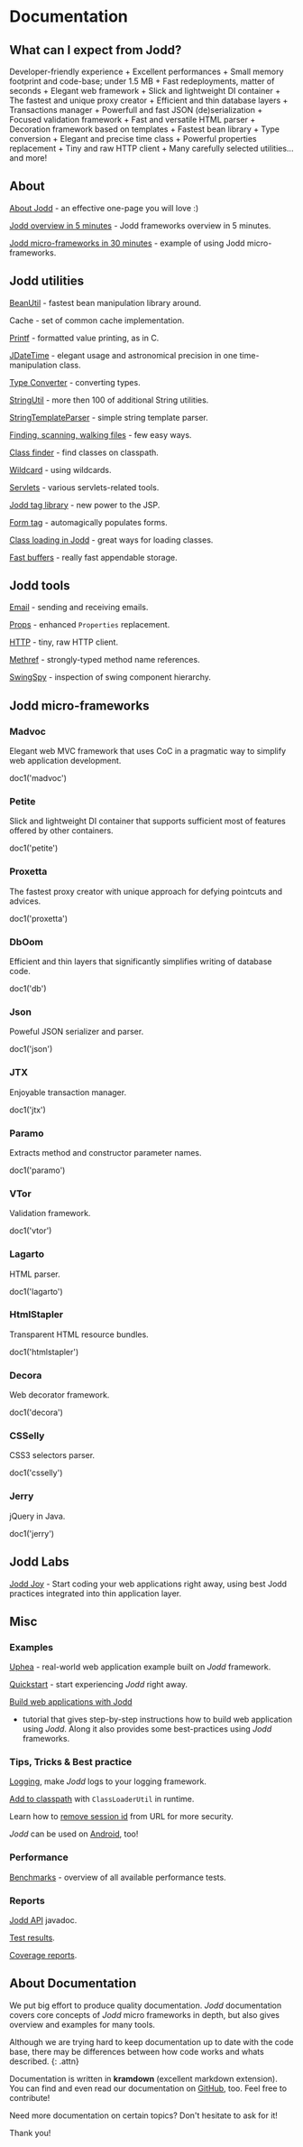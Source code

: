 # Documentation

## What can I expect from Jodd?

Developer-friendly experience + Excellent performances +
Small memory footprint and code-base; under 1.5 MB +
Fast redeployments, matter of seconds + Elegant web framework +
Slick and lightweight DI container + The fastest and unique proxy creator +
Efficient and thin database layers + Transactions manager +
Powerfull and fast JSON (de)serialization +
Focused validation framework + Fast and versatile HTML parser +
Decoration framework based on templates + Fastest bean library +
Type conversion +
Elegant and precise time class + Powerful properties replacement +
Tiny and raw HTTP client + Many carefully selected utilities... and more!

## About

[About Jodd](/about) - an effective one-page you will love :)

[Jodd overview in 5 minutes](http://oblac.github.io/jodd) - Jodd frameworks overview in 5 minutes.

[Jodd micro-frameworks in 30 minutes](http://joddframework.org) - example of using Jodd micro-frameworks.

## Jodd utilities

[BeanUtil](/doc/beanutil.html) - fastest bean manipulation library around.

Cache - set of common cache implementation.

[Printf](/doc/printf.html) - formatted value printing, as in C.

[JDateTime](/doc/jdatetime.html) - elegant usage and astronomical precision in one time-manipulation class.

[Type Converter](/doc/typeconverter.html) - converting types.

[StringUtil](/doc/stringutil.html) - more then 100 of additional String utilities.

[StringTemplateParser](/doc/stringtemplateparser.html) - simple string template parser.

[Finding, scanning, walking files](/doc/findfile.html) - few easy ways.

[Class finder](/doc/class-finder.html) - find classes on classpath.

[Wildcard](/doc/wildcard.html) - using wildcards.

[Servlets](/doc/servlets.html) - various servlets-related tools.

[Jodd tag library](/doc/taglibrary.html) - new power to the JSP.

[Form tag](/doc/formtag.html) - automagically populates forms.

[Class loading in Jodd](/doc/class-loading-in-jodd.html) - great ways for loading classes.

[Fast buffers](/doc/fast-buffers.html) - really fast appendable storage.

## Jodd tools

[Email](/doc/email.html) - sending and receiving emails.

[Props](/doc/props.html) - enhanced `Properties` replacement.

[HTTP](/doc/http.html) - tiny, raw HTTP client.

[Methref](/doc/methref.html) - strongly-typed method name references.

[SwingSpy](/doc/swingspy.html) - inspection of swing component hierarchy.

## Jodd micro-frameworks

### Madvoc

Elegant web MVC framework that uses CoC in a pragmatic way to simplify web application development.

<js>doc1('madvoc')</js>

### Petite

Slick and lightweight DI container that supports sufficient most of features offered by other containers.

<js>doc1('petite')</js>

### Proxetta

The fastest proxy creator with unique approach for defying pointcuts and advices.

<js>doc1('proxetta')</js>

### DbOom

Efficient and thin layers that significantly simplifies writing of database code.

<js>doc1('db')</js>

### Json

Poweful JSON serializer and parser.

<js>doc1('json')</js>

### JTX

Enjoyable transaction manager.

<js>doc1('jtx')</js>

### Paramo

Extracts method and constructor parameter names.

<js>doc1('paramo')</js>

### VTor

Validation framework.

<js>doc1('vtor')</js>

### Lagarto

HTML parser.

<js>doc1('lagarto')</js>

### HtmlStapler

Transparent HTML resource bundles.

<js>doc1('htmlstapler')</js>

### Decora

Web decorator framework.

<js>doc1('decora')</js>

### CSSelly

CSS3 selectors parser.

<js>doc1('csselly')</js>

### Jerry

jQuery in Java.

<js>doc1('jerry')</js>


## Jodd Labs

[Jodd Joy](joy) - Start coding your web applications right away, using best Jodd practices integrated into thin application layer.

## Misc

### Examples

[Uphea](/uphea/index.html) - real-world web application example built on *Jodd* framework.

[Quickstart](/doc/quickstart/index.html) - start experiencing *Jodd* right away.

[Build web applications with Jodd](example/index.html)
- tutorial that gives step-by-step instructions how to build web
application using *Jodd*. Along it also provides some best-practices
using *Jodd* frameworks.


### Tips, Tricks & Best practice

[Logging](/doc/logging-jodd.html), make *Jodd* logs to your logging framework.

[Add to classpath](/doc/add-classpath-in-runtime.html) with `ClassLoaderUtil` in runtime.

Learn how to [remove session id](/doc/remove-session-id.html) from URL for more security.

*Jodd* can be used on [Android](/doc/android.html), too!


### Performance

[Benchmarks](performance.html) - overview of all available performance tests.


### Reports

[Jodd API](/api/index.html) javadoc.

[Test results](/test/index.html).

[Coverage reports](/test/coverage-report/index.html).


## About Documentation

We put big effort to produce quality documentation.
*Jodd* documentation covers core concepts of *Jodd* micro frameworks
in depth, but also gives overview and examples for many tools.

Although we are trying hard to keep documentation up to date with the
code base, there may be differences between how code works
and whats described.
{: .attn}

Documentation is written in **kramdown** (excellent markdown extension).
You can find and even read our documentation on [GitHub](https://github.com/oblac/jodd-site), too. Feel free to contribute!

Need more documentation on certain topics? Don't hesitate to ask for it!

Thank you!